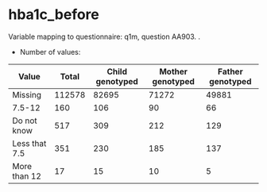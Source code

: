 # hba1c_before
Variable mapping to questionnaire: q1m, question AA903.
.
- Number of values:

| Value | Total | Child genotyped | Mother genotyped | Father genotyped |
| ----- | ----- | --------------- | ---------------- | ---------------- |
| Missing | 112578 | 82695 | 71272 | 49881 |
| 7.5-12 | 160 | 106 | 90 |66 |
| Do not know | 517 | 309 | 212 |129 |
| Less that 7.5 | 351 | 230 | 185 |137 |
| More than 12 | 17 | 15 | 10 |5 |



